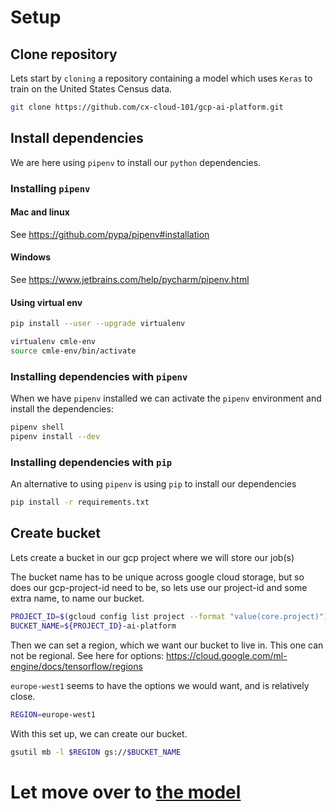 # Setup

## Clone repository

Lets start by `cloning` a repository containing a model which uses `Keras` to train on the United States Census data.

```bash
git clone https://github.com/cx-cloud-101/gcp-ai-platform.git
```

## Install dependencies

We are here using `pipenv` to install our `python` dependencies.

### Installing `pipenv`

#### Mac and linux
See https://github.com/pypa/pipenv#installation

#### Windows
See https://www.jetbrains.com/help/pycharm/pipenv.html

#### Using virtual env

```bash
pip install --user --upgrade virtualenv
```

```bash
virtualenv cmle-env
source cmle-env/bin/activate
```

### Installing dependencies with `pipenv`

When we have `pipenv` installed we can activate the `pipenv` environment and install the dependencies:
```bash
pipenv shell
pipenv install --dev
```

### Installing dependencies with `pip`

An alternative to using `pipenv` is using `pip` to install our dependencies
```bash
pip install -r requirements.txt
```

## Create bucket

Lets create a bucket in our gcp project where we will store our job(s)

The bucket name has to be unique across google cloud storage, but so does our gcp-project-id need to be, so lets use our project-id and some extra name, to name our bucket.
```bash
PROJECT_ID=$(gcloud config list project --format "value(core.project)")
BUCKET_NAME=${PROJECT_ID}-ai-platform
```

Then we can set a region, which we want our bucket to live in. This one can not be regional.
See here for options: https://cloud.google.com/ml-engine/docs/tensorflow/regions

`europe-west1` seems to have the options we would want, and is relatively close.
```bash
REGION=europe-west1
```

With this set up, we can create our bucket.
```bash
gsutil mb -l $REGION gs://$BUCKET_NAME
```

# Let move over to [the model](model)
